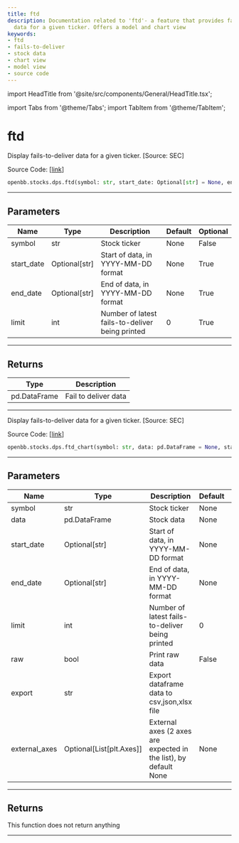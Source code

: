 ```yaml
---
title: ftd
description: Documentation related to 'ftd'- a feature that provides fails-to-deliver
  data for a given ticker. Offers a model and chart view
keywords:
- ftd
- fails-to-deliver
- stock data
- chart view
- model view
- source code
---
```


import HeadTitle from '@site/src/components/General/HeadTitle.tsx';

<HeadTitle title="ftd - Dps - Stocks - Reference | OpenBB SDK Docs" />

import Tabs from '@theme/Tabs';
import TabItem from '@theme/TabItem';

# ftd

<Tabs>
<TabItem value="model" label="Model" default>

Display fails-to-deliver data for a given ticker. [Source: SEC]

Source Code: [[link](https://github.com/OpenBB-finance/OpenBBTerminal/tree/main/openbb_terminal/stocks/dark_pool_shorts/sec_model.py#L60)]

```python
openbb.stocks.dps.ftd(symbol: str, start_date: Optional[str] = None, end_date: Optional[str] = None, limit: int = 0)
```

---

## Parameters

| Name | Type | Description | Default | Optional |
| ---- | ---- | ----------- | ------- | -------- |
| symbol | str | Stock ticker | None | False |
| start_date | Optional[str] | Start of data, in YYYY-MM-DD format | None | True |
| end_date | Optional[str] | End of data, in YYYY-MM-DD format | None | True |
| limit | int | Number of latest fails-to-deliver being printed | 0 | True |


---

## Returns

| Type | Description |
| ---- | ----------- |
| pd.DataFrame | Fail to deliver data |
---

</TabItem>
<TabItem value="view" label="Chart">

Display fails-to-deliver data for a given ticker. [Source: SEC]

Source Code: [[link](https://github.com/OpenBB-finance/OpenBBTerminal/tree/main/openbb_terminal/stocks/dark_pool_shorts/sec_view.py#L28)]

```python
openbb.stocks.dps.ftd_chart(symbol: str, data: pd.DataFrame = None, start_date: Optional[str] = None, end_date: Optional[str] = None, limit: int = 0, raw: bool = False, export: str = "", external_axes: Optional[List[matplotlib.axes._axes.Axes]] = None)
```

---

## Parameters

| Name | Type | Description | Default | Optional |
| ---- | ---- | ----------- | ------- | -------- |
| symbol | str | Stock ticker | None | False |
| data | pd.DataFrame | Stock data | None | True |
| start_date | Optional[str] | Start of data, in YYYY-MM-DD format | None | True |
| end_date | Optional[str] | End of data, in YYYY-MM-DD format | None | True |
| limit | int | Number of latest fails-to-deliver being printed | 0 | True |
| raw | bool | Print raw data | False | True |
| export | str | Export dataframe data to csv,json,xlsx file |  | True |
| external_axes | Optional[List[plt.Axes]] | External axes (2 axes are expected in the list), by default None | None | True |


---

## Returns

This function does not return anything

---

</TabItem>
</Tabs>
